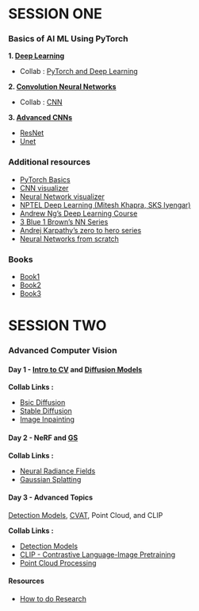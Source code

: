 # SESSION ONE

### Basics of AI ML Using PyTorch
**1. [Deep Learning](https://www.canva.com/design/DAGY09XE-cg/S-0E4FFgR7aG5O-ZoG75fA/view?utm_content=DAGY09XE-cg&utm_campaign=designshare&utm_medium=link2&utm_source=uniquelinks&utlId=h14e1402c1c)**
- Collab : [PyTorch and Deep Learning](https://colab.research.google.com/drive/1OTbCT9DEnEll2XrqYGGkKLZ_nI827SP_?usp=drive_link)
  
**2. [Convolution Neural Networks](https://www.canva.com/design/DAFxsgWmR7k/reRGdGrfHB1jmY4xqmt2JQ/view?utm_content=DAFxsgWmR7k&utm_campaign=designshare&utm_medium=link2&utm_source=uniquelinks&utlId=h9d0a77e943)**
- Collab : [CNN](https://colab.research.google.com/drive/14xlKLk8fHvdIpVZODo5XTIeNgOVsPC62?usp=drive_link)
  
**3. [Advanced CNNs](https://www.canva.com/design/DAGYoM9qkGc/miwe6O0xbpf6dtM3bOq58A/view?utm_content=DAGYoM9qkGc&utm_campaign=designshare&utm_medium=link2&utm_source=uniquelinks&utlId=h22a4260a0a)**
- [ResNet](https://colab.research.google.com/drive/1gn8O5sC-okb23-A58f0Ml90Cctae1UjC?usp=drive_link)
- [Unet](https://colab.research.google.com/drive/1qFcravXEAf1ZXzfUh3zeVrwoETRAs3am?usp=drive_link)

### Additional resources
- [PyTorch Basics](https://www.learnpytorch.io/)
- [CNN visualizer](https://poloclub.github.io/cnn-explainer/)
- [Neural Network visualizer](https://playground.tensorflow.org/)
- [NPTEL Deep Learning (Mitesh Khapra, SKS Iyengar)](https://youtube.com/playlist?list=PLEAYkSg4uSQ1r-2XrJ_GBzzS6I-f8yfRU&feature=shared)
- [Andrew Ng’s Deep Learning Course](https://www.coursera.org/specializations/deep-learning)
- [3 Blue 1 Brown’s NN Series](https://www.youtube.com/playlist?list=PLZHQObOWTQDNU6R1_67000Dx_ZCJB-3pi)
- [Andrej Karpathy’s zero to hero series](https://www.youtube.com/playlist?list=PLAqhIrjkxbuWI23v9cThsA9GvCAUhRvKZ)
- [Neural Networks from scratch](https://www.youtube.com/playlist?list=PLQVvvaa0QuDcjD5BAw2DxE6OF2tius3V3)

### Books 
- [Book1](https://nnfs.io/)
- [Book2](https://www.deeplearningbook.org/)
- [Book3](https://udlbook.github.io/udlbook/)

# SESSION TWO

### Advanced Computer Vision

#### Day 1 - [Intro to CV](https://docs.google.com/presentation/d/1-eBvg-jaY49qnAzZGF0YIAQTP0b9kr6zYEi2jaTWKTU/edit?usp=sharing) and [Diffusion Models](https://docs.google.com/presentation/d/1yYPugrsdYUut1hcbN96eXrzerQguvg2CTnJaPIk_lug/edit?usp=sharing)
**Collab Links :**
- [Bsic Diffusion](https://colab.research.google.com/drive/1BPuh2eb30VSFHSnxPMeiFFw6lvOk62ah?usp=drive_link)
- [Stable Diffusion](https://colab.research.google.com/drive/10R6qom9ioXvKJKYBs7L7bqQJOi4cj12r?usp=drive_link)
- [Image Inpainting](https://colab.research.google.com/drive/1N6DvxuePPHwlLuqIIKZ_a_kL-b8UNokX?usp=drive_link)
  
#### Day 2 - NeRF and [GS](https://docs.google.com/presentation/d/1OKtE_RMAl_JY3t2DGcpUf0cb-tvRH6W0YzRLrIj501w/edit?usp=sharing)
**Collab Links :**
- [Neural Radiance Fields](https://colab.research.google.com/drive/1NK5G3FdceATOeuFnrBq7n61nICxq065_?usp=drive_link)
- [Gaussian Splatting](https://colab.research.google.com/drive/1vBW0WFsw8WrFIQQ3rSlTZ2s6xwOoIP70?usp=drive_link)
  
#### Day 3 - Advanced Topics
[Detection Models](https://docs.google.com/presentation/d/1h6a7pGW3EGEgV7cZockN61rPUf_4mBqdXhbVpTPyPnE/edit?usp=sharing), [CVAT](https://www.cvat.ai/), Point Cloud, and CLIP 

**Collab Links :**
- [Detection Models](https://colab.research.google.com/drive/1JP_TNhbyQ3Fwl0_RFFrZuHFI-rbE7nol?usp=drive_link)
- [CLIP - Contrastive Language-Image Pretraining](https://colab.research.google.com/drive/1N6DvxuePPHwlLuqIIKZ_a_kL-b8UNokX?usp=drive_link)
- [Point Cloud Processing](https://colab.research.google.com/drive/1Du1RAWlkr3vVDJSK8RQWZBqbs6tAFC8T?usp=drive_link)

#### Resources
- [How to do Research](https://docs.google.com/presentation/d/1SxutfiiwptrM3IT63P-L9Jnfz5562seVi_KLCEZ4pkg/edit?usp=drive_link)
